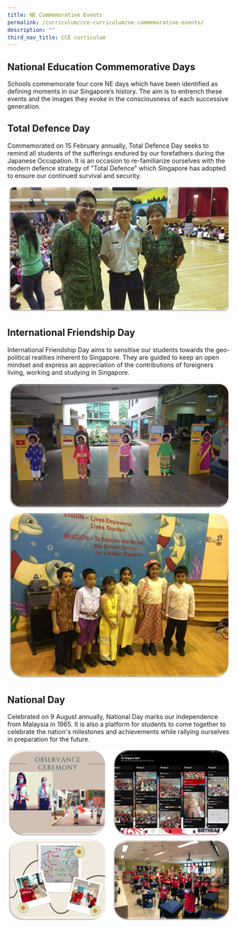 ```yaml
---
title: NE Commemorative Events
permalink: /curriculum/cce-curriculum/ne-commemorative-events/
description: ""
third_nav_title: CCE curriculum
---
```

## National Education Commemorative Days
Schools commemorate four core NE days which have been identified as defining moments in our Singapore’s history. The aim is to entrench these events and the images they evoke in the consciousness of each successive generation.

## Total Defence Day
Commemorated on 15 February annually, Total Defence Day seeks to remind all students of the sufferings endured by our forefathers during the Japanese Occupation. It is an occasion to re-familiarize ourselves with the modern defence strategy of "Total Defence" which Singapore has adopted to ensure our continued survival and security.

![](/images/CCE4.jpeg)

##  International Friendship Day
International Friendship Day aims to sensitise our students towards the geo-political realities inherent to Singapore. They are guided to keep an open mindset and express an appreciation of the contributions of foreigners living, working and studying in Singapore.

![](/images/CCE5.jpeg)
![](/images/CCE6.jpeg)

## National Day
Celebrated on 9 August annually, National Day marks our independence from Malaysia in 1965. It is also a platform for students to come together to celebrate the nation's milestones and achievements while rallying ourselves in preparation for the future.

![](/images/CCE7.png)